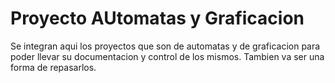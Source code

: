 # Proyecto AUtomatas y Graficacion
Se integran aqui los proyectos que son de automatas y de graficacion para poder llevar su documentacion y control de los mismos.
Tambien va ser una forma de repasarlos.